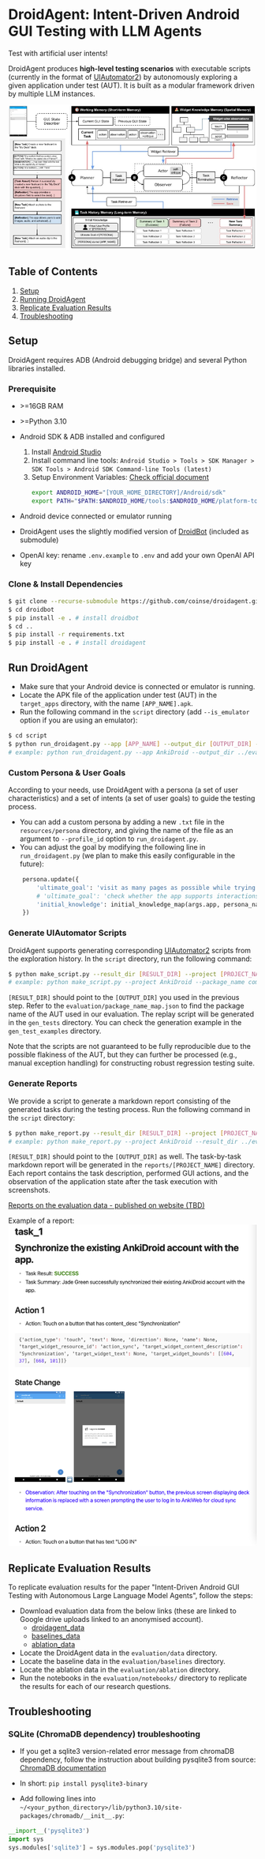 # DroidAgent: Intent-Driven Android GUI Testing with LLM Agents

Test with artificial user intents!

DroidAgent produces **high-level testing scenarios** with executable scripts (currently in the format of [UIAutomator2](https://github.com/openatx/uiautomator2)) by autonomously exploring a given application under test (AUT). It is built as a modular framework driven by multiple LLM instances.

![droidagent_overview](resources/droidagent.jpg)

## Table of Contents
1. [Setup](#setup)
2. [Running DroidAgent](#run-droidagent)
3. [Replicate Evaluation Results](#replicate-evaluation-results)
4. [Troubleshooting](#troubleshooting)

## Setup

DroidAgent requires ADB (Android debugging bridge) and several Python libraries installed.

### Prerequisite
* \>=16GB RAM
* \>=Python 3.10
* Android SDK & ADB installed and configured
    1. Install [Android Studio](https://developer.android.com/studio)
    2. Install command line tools: `Android Studio > Tools > SDK Manager > SDK Tools > Android SDK Command-line Tools (latest)`
    3. Setup Environment Variables: [Check official document](https://developer.android.com/studio/command-line?hl=ko#environment-variables)
        ```bash
        export ANDROID_HOME="[YOUR_HOME_DIRECTORY]/Android/sdk"
        export PATH="$PATH:$ANDROID_HOME/tools:$ANDROID_HOME/platform-tools:$ANDROID_HOME/cmdline-tools/latest/bin"
        ```

* Android device connected or emulator running
* DroidAgent uses the slightly modified version of [DroidBot](https://github.com/coinse/droidbot) (included as submodule)
* OpenAI key: rename `.env.example` to `.env` and add your own OpenAI API key


### Clone & Install Dependencies
```bash
$ git clone --recurse-submodule https://github.com/coinse/droidagent.git
$ cd droidbot
$ pip install -e . # install droidbot
$ cd ..
$ pip install -r requirements.txt
$ pip install -e . # install droidagent
```

## Run DroidAgent
* Make sure that your Android device is connected or emulator is running.
* Locate the APK file of the application under test (AUT) in the `target_apps` directory, with the name `[APP_NAME].apk`.
* Run the following command in the `script` directory (add `--is_emulator` option if you are using an emulator):
```bash
$ cd script
$ python run_droidagent.py --app [APP_NAME] --output_dir [OUTPUT_DIR] --is_emulator
# example: python run_droidagent.py --app AnkiDroid --output_dir ../evaluation/data_new/AnkiDroid --is_emulator
```


### Custom Persona & User Goals
According to your needs, use DroidAgent with a persona (a set of user characteristics) and a set of intents (a set of user goals) to guide the testing process. 

* You can add a custom persona by adding a new `.txt` file in the `resources/persona` directory, and giving the name of the file as an argument to `--profile_id` option to `run_droidagent.py`.
* You can adjust the goal by modifying the following line in `run_droidagent.py` (we plan to make this easily configurable in the future):
```python
    persona.update({
        'ultimate_goal': 'visit as many pages as possible while trying their core functionalities',
        # 'ultimate_goal': 'check whether the app supports interactions between multiple users', # for QuickChat case study
        'initial_knowledge': initial_knowledge_map(args.app, persona_name, app_name),
    })
```

### Generate UIAutomator Scripts
DroidAgent supports generating corresponding [UIAutomator2](https://github.com/openatx/uiautomator2) scripts from the exploration history. In the `script` directory, run the following command:
```bash
$ python make_script.py --result_dir [RESULT_DIR] --project [PROJECT_NAME] --package [PACKAGE_NAME]
# example: python make_script.py --project AnkiDroid --package_name com.ichi2.anki --result_dir ../evaluation/data/AnkiDroid
```
`[RESULT_DIR]` should point to the `[OUTPUT_DIR]` you used in the previous step. Refer to the `evaluation/package_name_map.json` to find the package name of the AUT used in our evaluation. The replay script will be generated in the `gen_tests` directory. You can check the generation example in the `gen_test_examples` directory.

Note that the scripts are not guaranteed to be fully reproducible due to the possible flakiness of the AUT, but they can further be processed (e.g., manual exception handling) for constructing robust regression testing suite.

### Generate Reports
We provide a script to generate a markdown report consisting of the generated tasks during the testing process. Run the following command in the `script` directory:
```bash
$ python make_report.py --result_dir [RESULT_DIR] --project [PROJECT_NAME]
# example: python make_report.py --project AnkiDroid --result_dir ../evaluation/data/AnkiDroid
```
`[RESULT_DIR]` should point to the `[OUTPUT_DIR]` as well.
The task-by-task markdown report will be generated in the `reports/[PROJECT_NAME]` directory. Each report contains the task description, performed GUI actions, and the observation of the application state after the task execution with screenshots.

[Reports on the evaluation data - published on website (TBD)](https://coinse.github.io/droidagent-reports/)

Example of a report:
![report](resources/example_report.png)

## Replicate Evaluation Results
To replicate evaluation results for the paper "Intent-Driven Android GUI Testing with Autonomous Large Language Model Agents", follow the steps: 

* Download evaluation data from the below links (these are linked to Google drive uploads linked to an anonymised account).
    - [droidagent_data](https://drive.google.com/file/d/1J4LFozBcRUWlobRWUGsU6KkzNU3b95J7/view?usp=sharing)
    - [baselines_data](https://drive.google.com/file/d/1pKDOw7J-4aKI21ypoxucB74XtoU63UDL/view?usp=sharing)
    - [ablation_data](https://drive.google.com/file/d/1LbbF7oXOJoZUG0N9sxHTLqeLL60OOhsk/view?usp=sharing)
* Locate the DroidAgent data in the `evaluation/data` directory.
* Locate the baseline data in the `evaluation/baselines` directory.
* Locate the ablation data in the `evaluation/ablation` directory.
* Run the notebooks in the `evaluation/notebooks/` directory to replicate the results for each of our research questions.


## Troubleshooting
### SQLite (ChromaDB dependency) troubleshooting
* If you get a sqlite3 version-related error message from chromaDB dependency, follow the instruction about building pysqlite3 from source: [ChromaDB documentation](https://docs.trychroma.com/troubleshooting#sqlite)

* In short: `pip install pysqlite3-binary`
* Add following lines into `~/<your_python_directory>/lib/python3.10/site-packages/chromadb/__init__.py`:
```python
__import__('pysqlite3')
import sys
sys.modules['sqlite3'] = sys.modules.pop('pysqlite3')
```
